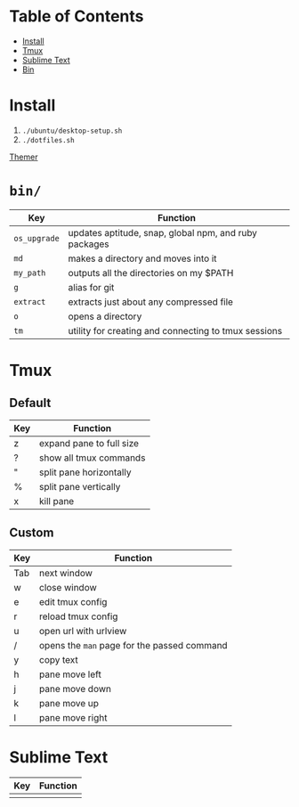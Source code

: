 # Table of Contents

* [Install](#install)
* [Tmux](#tmux)
* [Sublime Text](#sublime-text)
* [Bin](#bin)

# Install

1. `./ubuntu/desktop-setup.sh`
1. `./dotfiles.sh`

[Themer](https://themer.dev/?colors.dark.accent0=%23F59597&colors.dark.accent1=%23F2B494&colors.dark.accent2=%23F2DB94&colors.dark.accent3=%23C8F29D&colors.dark.accent4=%2394F2DD&colors.dark.accent5=%2394CEF2&colors.dark.accent6=%23DB9CF7&colors.dark.accent7=%23F79CE0&colors.dakr.shade0=%2344484F&colors.dark.shade7=%23C7F3FF&colors.light.accent0=%23E11418&colors.light.accent1=%23E0530D&colors.light.accent2=%23D2A623&colors.light.accent3=%2361AB16&colors.light.accent4=%2306B38B&colors.light.accent5=%2334A4E7&colors.light.accent6=%23A549CD&colors.light.accent7=%23CC52AD&colors.light.shade0=%23DBF7FF&colors.light.shade7=%233E444F&activeColorSet=dark&calculateIntermediaryShades.dark=true&calculateIntermediaryShades.light=true)

# `bin/`

| Key | Function |
| --- | -------- |
| `os_upgrade` | updates aptitude, snap, global npm, and ruby packages |
| `md` | makes a directory and moves into it |
| `my_path` | outputs all the directories on my $PATH |
| `g` | alias for git |
| `extract` | extracts just about any compressed file |
| `o` | opens a directory |
| `tm` | utility for creating and connecting to tmux sessions |

# Tmux

## Default

| Key | Function |
| --- | -------- |
| z | expand pane to full size |
| ? | show all tmux commands |
| " | split pane horizontally |
| % | split pane vertically |
| x | kill pane |

## Custom

| Key | Function |
|---|---|
| Tab | next window |
| w | close window |
| e | edit tmux config |
| r | reload tmux config |
| u | open url with urlview |
| / | opens the `man` page for the passed command |
| y | copy text |
| h | pane move left |
| j | pane move down |
| k | pane move up |
| l | pane move right |

# Sublime Text

| Key | Function |
|---|---|
|  |  |

